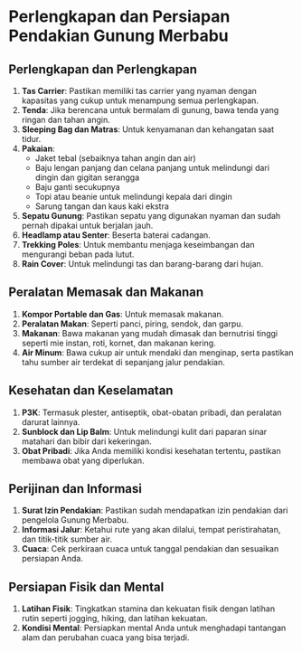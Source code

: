 # Perlengkapan dan Persiapan Pendakian Gunung Merbabu

## Perlengkapan dan Perlengkapan
1. **Tas Carrier**: Pastikan memiliki tas carrier yang nyaman dengan kapasitas yang cukup untuk menampung semua perlengkapan.
2. **Tenda**: Jika berencana untuk bermalam di gunung, bawa tenda yang ringan dan tahan angin.
3. **Sleeping Bag dan Matras**: Untuk kenyamanan dan kehangatan saat tidur.
4. **Pakaian**: 
   - Jaket tebal (sebaiknya tahan angin dan air)
   - Baju lengan panjang dan celana panjang untuk melindungi dari dingin dan gigitan serangga
   - Baju ganti secukupnya
   - Topi atau beanie untuk melindungi kepala dari dingin
   - Sarung tangan dan kaus kaki ekstra
5. **Sepatu Gunung**: Pastikan sepatu yang digunakan nyaman dan sudah pernah dipakai untuk berjalan jauh.
6. **Headlamp atau Senter**: Beserta baterai cadangan.
7. **Trekking Poles**: Untuk membantu menjaga keseimbangan dan mengurangi beban pada lutut.
8. **Rain Cover**: Untuk melindungi tas dan barang-barang dari hujan.

## Peralatan Memasak dan Makanan
1. **Kompor Portable dan Gas**: Untuk memasak makanan.
2. **Peralatan Makan**: Seperti panci, piring, sendok, dan garpu.
3. **Makanan**: Bawa makanan yang mudah dimasak dan bernutrisi tinggi seperti mie instan, roti, kornet, dan makanan kering.
4. **Air Minum**: Bawa cukup air untuk mendaki dan menginap, serta pastikan tahu sumber air terdekat di sepanjang jalur pendakian.

## Kesehatan dan Keselamatan
1. **P3K**: Termasuk plester, antiseptik, obat-obatan pribadi, dan peralatan darurat lainnya.
2. **Sunblock dan Lip Balm**: Untuk melindungi kulit dari paparan sinar matahari dan bibir dari kekeringan.
3. **Obat Pribadi**: Jika Anda memiliki kondisi kesehatan tertentu, pastikan membawa obat yang diperlukan.

## Perijinan dan Informasi
1. **Surat Izin Pendakian**: Pastikan sudah mendapatkan izin pendakian dari pengelola Gunung Merbabu.
2. **Informasi Jalur**: Ketahui rute yang akan dilalui, tempat peristirahatan, dan titik-titik sumber air.
3. **Cuaca**: Cek perkiraan cuaca untuk tanggal pendakian dan sesuaikan persiapan Anda.

## Persiapan Fisik dan Mental
1. **Latihan Fisik**: Tingkatkan stamina dan kekuatan fisik dengan latihan rutin seperti jogging, hiking, dan latihan kekuatan.
2. **Kondisi Mental**: Persiapkan mental Anda untuk menghadapi tantangan alam dan perubahan cuaca yang bisa terjadi.

